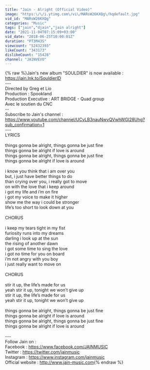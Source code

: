 ```yaml
---
title: "Jain - Alright (Official Video)"
image: "https:\/\/i.ytimg.com\/vi\/MARsW26KXQg\/hqdefault.jpg"
vid_id: "MARsW26KXQg"
categories: "Music"
tags: ["jain","djain","jain alright"]
date: "2021-11-04T07:15:09+03:00"
vid_date: "2018-06-25T10:00:01Z"
duration: "PT3M43S"
viewcount: "52432393"
likeCount: "343173"
dislikeCount: "15428"
channel: "JAINVEVO"
---
```

{% raw %}Jain's new album &quot;SOULDIER&quot; is now available : <a rel="nofollow" target="blank" href="https://jain.lnk.to/SouldierID">https://jain.lnk.to/SouldierID</a><br />---<br />Directed by Greg et Lio<br />Production : Spookland<br />Production Executive : ART BRIDGE - Quad group <br />Avec le soutien du CNC<br />--<br />Subscribe to Jain's channel : <a rel="nofollow" target="blank" href="https://www.youtube.com/channel/UCvLB3nauNwvQVwhWGl28Uhg?sub_confirmation=1">https://www.youtube.com/channel/UCvLB3nauNwvQVwhWGl28Uhg?sub_confirmation=1</a><br />---<br />LYRICS<br /><br />things gonna be alright, things gonna be just fine<br />things gonna be alright if love is around<br />things gonna be alright, things gonna be just fine<br />things gonna be alright if love is around<br /><br />i know you think that i am over you<br />but, i just have better things to do<br />than crying over you, i really got to move<br />on with the love that i keep around<br />i got my life  and i’m on fire<br />i got my voice to make it higher<br />show me the way i could be stronger<br />life’s too short to look down at you<br /><br />CHORUS<br /><br />i keep my tears tight in my fist<br />furiosity runs into my dreams<br />darling i look up at the sun<br />the rising of another dawn<br />i got some time to sing the love<br />i got no time for you on board<br />i’m not angry with you boy<br />i just really want to move on<br /><br />CHORUS<br /><br />stir it up, the life’s made for us<br />yeah stir it up, tonight we won’t give up<br />stir it up, the life’s made for us<br />yeah stir it up, tonight we won’t give up<br /><br />things gonna be alright, things gonna be just fine<br />things gonna be alright if love is around<br />things gonna be alright, things gonna be just fine<br />things gonna be alright if love is around<br /><br />---<br />Follow Jain on : <br />Facebook : <a rel="nofollow" target="blank" href="https://www.facebook.com/JAINMUSIC">https://www.facebook.com/JAINMUSIC</a> <br />Twitter : <a rel="nofollow" target="blank" href="https://twitter.com/jainmusic">https://twitter.com/jainmusic</a> <br />Instagram : <a rel="nofollow" target="blank" href="https://www.instagram.com/jainmusic">https://www.instagram.com/jainmusic</a><br />Official website : <a rel="nofollow" target="blank" href="http://www.jain-music.com">http://www.jain-music.com</a>{% endraw %}
